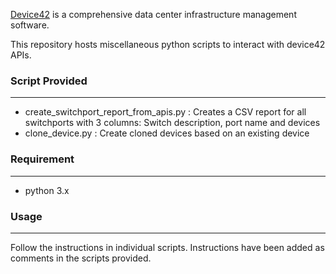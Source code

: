 [Device42](http://www.device42.com/) is a comprehensive data center infrastructure management software.

This repository hosts miscellaneous python scripts to interact with device42 APIs.


### Script Provided
-----------------------------
   * create_switchport_report_from_apis.py : Creates a CSV report for all switchports with 3 columns: Switch description, port name and devices
   * clone_device.py    :   Create cloned devices based on an existing device

### Requirement
-----------------------------
   * python 3.x

### Usage
-----------------------------

Follow the instructions in individual scripts. Instructions have been added as comments in the scripts provided.
